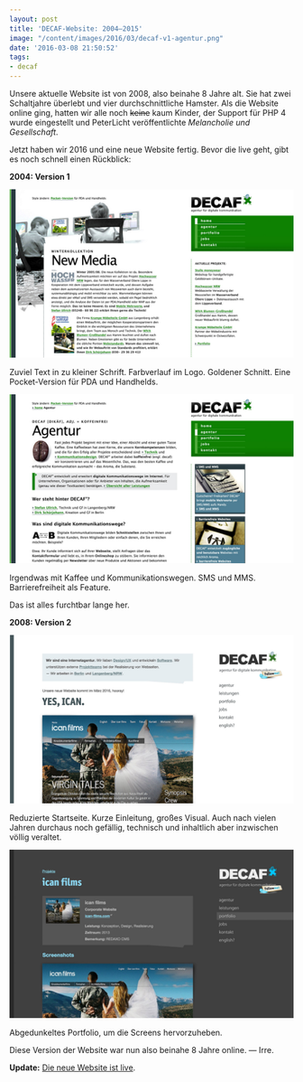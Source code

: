 ```yaml
---
layout: post
title: 'DECAF-Website: 2004–2015'
image: "/content/images/2016/03/decaf-v1-agentur.png"
date: '2016-03-08 21:50:52'
tags:
- decaf
---
```


Unsere aktuelle Website ist von 2008, also beinahe 8 Jahre alt. Sie hat zwei Schaltjahre überlebt und vier durchschnittliche Hamster. Als die Website online ging, hatten wir alle noch ~~keine~~ kaum Kinder, der Support für PHP 4 wurde eingestellt und PeterLicht veröffentlichte _Melancholie und Gesellschaft_.

Jetzt haben wir 2016 und eine neue Website fertig. Bevor die live geht, gibt es noch schnell einen Rückblick:

__2004: Version 1__

![Screenshot Website Version 1, Startseite](/content/images/2016/03/decaf-v1-startseite.png)

Zuviel Text in zu kleiner Schrift. Farbverlauf im Logo. Goldener Schnitt. Eine Pocket-Version für PDA und Handhelds.

![Screenshot Website Version 1, Agentur](/content/images/2016/03/decaf-v1-agentur.png)

Irgendwas mit Kaffee und Kommunikationswegen. SMS und MMS. Barrierefreiheit als Feature.

Das ist alles furchtbar lange her.

__2008: Version 2__

![Screenshot Website Version 2, Startseite](/content/images/2016/03/decaf-v2-startseite.png)

Reduzierte Startseite. Kurze Einleitung, großes Visual. Auch nach vielen Jahren durchaus noch gefällig, technisch und inhaltlich aber inzwischen völlig veraltet.

![Screenshot Website Version 2, Portfolio](/content/images/2016/03/decaf-v2-portfolio.png)

Abgedunkeltes Portfolio, um die Screens hervorzuheben.

Diese Version der Website war nun also beinahe 8 Jahre online.
— Irre.

__Update:__ [Die neue Website ist live](/2016/03/10/decaf-2016/).